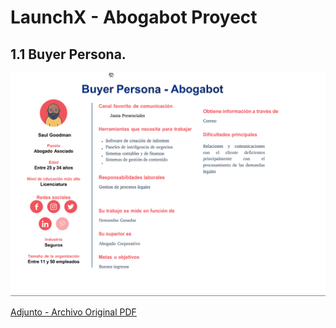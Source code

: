 # LaunchX - Abogabot Proyect

## **1.1 Buyer Persona.**

<img src="./attachments/FoxitPDFReader_K722FIwVF2.png" alt="BuyerPersona">

[Adjunto - Archivo Original PDF ](./attachments/1.-BuyerPersona.pdf)